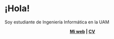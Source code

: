 # ¡Hola!

Soy estudiante de Ingeniería Informática en la UAM

<p align="center">
  <b>
    <a href="">Mi web</a>  |  
    <a href="https://yarr.is/resume">CV</a>
  </b>
</p>
